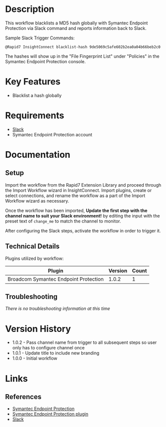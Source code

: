 # Description

This workflow blacklists a MD5 hash globally with Symantec Endpoint Protection via Slack command and reports information back to Slack.

Sample Slack Trigger Commands:

`@Rapid7 InsightConnect blacklist-hash 9de5069c5afe602b2ea0a04b66beb2c0`

The hashes will show up in the "File Fingerprint List" under "Policies" in the Symantec Endpoint Protection console.

# Key Features

* Blacklist a hash globally

# Requirements

* [Slack](https://insightconnect.help.rapid7.com/docs/configure-slack-for-chatops)
* Symantec Endpoint Protection account

# Documentation

## Setup

Import the workflow from the Rapid7 Extension Library and proceed through the Import Workflow wizard in InsightConnect. Import plugins, create or select connections, and rename the workflow as a part of the Import Workflow wizard as necessary.

Once the workflow has been imported, **Update the first step with the channel name to suit your Slack environment!** by editing the input with the preset text of `change_me` to match the channel to monitor.

After configuring the Slack steps, activate the workflow in order to trigger it.
 
## Technical Details

Plugins utilized by workflow:

|Plugin|Version|Count|
|----|----|--------|
|Broadcom Symantec Endpoint Protection|1.0.2|1|

## Troubleshooting

_There is no troubleshooting information at this time_

# Version History

* 1.0.2 - Pass channel name from trigger to all subsequent steps so user only has to configure channel once
* 1.0.1 - Update title to include new branding
* 1.0.0 - Initial workflow

# Links

## References

* [Symantec Endpoint Protection](https://www.broadcom.com/products/cyber-security/endpoint/end-user)
* [Symantec Endpoint Protection plugin](https://extensions.rapid7.com/extension/broadcom_symantec_endpoint_protection)
* [Slack](https://slack.com)

